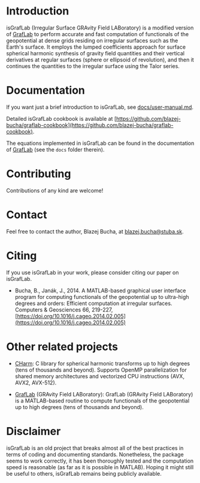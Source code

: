 # Introduction

isGrafLab (Irregular Surface GRAvity Field LABoratory) is a modified version of
[GrafLab](https://github.com/blazej-bucha/graflab) to perform accurate and fast
computation of functionals of the geopotential at dense grids residing on
irregular surfaces such as the Earth's surface. It employs the lumped
coefficients approach for surface spherical harmonic synthesis of gravity field
quantities and their vertical derivatives at regular surfaces (sphere or
ellipsoid of revolution), and then it continues the quantities to the irregular
surface using the Talor series.


# Documentation

If you want just a brief introduction to isGrafLab, see
[docs/user-manual.md](docs/user-manual.md).

Detailed isGrafLab cookbook is available at
[https://github.com/blazej-bucha/graflab-cookbook](https://github.com/blazej-bucha/graflab-cookbook).

The equations implemented in isGrafLab can be found in the documentation of
[GrafLab](https://github.com/blazej-bucha/graflab) (see the `docs` folder
therein).


# Contributing

Contributions of any kind are welcome!


# Contact

Feel free to contact the author, Blazej Bucha, at blazej.bucha@stuba.sk.


# Citing

If you use isGrafLab in your work, please consider citing our paper on
isGrafLab.

* Bucha, B., Janák, J., 2014.  A MATLAB-based graphical user interface program
  for computing functionals of the geopotential up to ultra-high degrees and
  orders: Efficient computation at irregular surfaces.  Computers & Geosciences
  66, 219-227,
  [https://doi.org/10.1016/j.cageo.2014.02.005](https://doi.org/10.1016/j.cageo.2014.02.005)


# Other related projects

* [CHarm](https://github.com/blazej-bucha/charm): C library for spherical
  harmonic transforms up to high degrees (tens of thousands and beyond).
  Supports OpenMP parallelization for shared memory architectures and
  vectorized CPU instructions (AVX, AVX2, AVX-512).

* [GrafLab](https://github.com/blazej-bucha/graflab) (GRAvity Field
  LABoratory): GrafLab (GRAvity Field LABoratory) is a MATLAB-based routine to
  compute functionals of the geopotential up to high degrees (tens of thousands
  and beyond).


# Disclaimer

isGrafLab is an old project that breaks almost all of the best practices in
terms of coding and documenting standards. Nonetheless, the package seems to
work correctly, it has been thoroughly tested and the computation speed is
reasonable (as far as it is possible in MATLAB). Hoping it might still be
useful to others, isGrafLab remains being publicly available.

